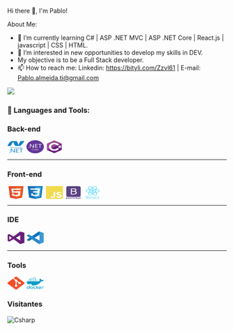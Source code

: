 Hi there 👋, I'm Pablo!

About Me:

- 🌱 I’m currently learning C# | ASP .NET MVC | ASP .NET Core | React.js | javascript | CSS | HTML.
- 👀 I’m interested in new opportunities to develop my skills in DEV.
- My objective is to be a Full Stack developer.
- 📫 How to reach me: Linkedin: https://bityli.com/Zzvl61 | E-mail: Pablo.almeida.ti@gmail.com

<img height="180em" src="https://github-readme-stats.vercel.app/api/top-langs/?username=pablooliveirati&layout=compact&langs_count=7&theme=gotham"/>

### 🔨 Languages and Tools:
 
 <div style="display: inline_block">

 <h3> Back-end </h3>

 <img align="center" alt="dotnet" height="30" width="40" src="https://github.com/devicons/devicon/blob/master/icons/dot-net/dot-net-plain-wordmark.svg">
 <img align="center" alt="dotnetcore" height="30" width="40" src="https://github.com/devicons/devicon/blob/master/icons/dotnetcore/dotnetcore-original.svg">
 <img align="center" alt="Csharp" height="30" width="40" src="https://raw.githubusercontent.com/devicons/devicon/master/icons/csharp/csharp-original.svg"><hr>
  

 <h3> Front-end </h3>

 <img align="center" alt="HTML" height="30" width="40" src="https://raw.githubusercontent.com/devicons/devicon/master/icons/html5/html5-original.svg">
 <img align="center" alt="CSS" height="30" width="40" src="https://raw.githubusercontent.com/devicons/devicon/master/icons/css3/css3-original.svg">  
 <img align="center" alt="Js" height="30" width="40" src="https://raw.githubusercontent.com/devicons/devicon/master/icons/javascript/javascript-plain.svg">  
 <img align="center" alt="bootstrp" height="30" width="40" src="https://raw.githubusercontent.com/devicons/devicon/9f4f5cdb393299a81125eb5127929ea7bfe42889/icons/bootstrap/bootstrap-plain-wordmark.svg">
 <img align="center" alt="react" height="30" width="40" src="https://github.com/devicons/devicon/blob/master/icons/react/react-original-wordmark.svg"><hr>
 
 
 <h3> IDE </h3>  

 <img align="center" alt="Visual Studio" height="30" width="40" src="https://raw.githubusercontent.com/devicons/devicon/9f4f5cdb393299a81125eb5127929ea7bfe42889/icons/visualstudio/visualstudio-plain.svg">
 <img align="center" alt="VS code" height="30" width="40" src="https://raw.githubusercontent.com/devicons/devicon/9f4f5cdb393299a81125eb5127929ea7bfe42889/icons/vscode/vscode-original.svg"><br><hr>
 
 
  <h3> Tools </h3>  

 <img align="center" alt="Visual Studio" height="30" width="40" src="https://github.com/devicons/devicon/blob/master/icons/git/git-original.svg">
 <img align="center" alt="VS code" height="30" width="40" src="https://github.com/devicons/devicon/blob/master/icons/docker/docker-plain-wordmark.svg"><br>
 

 <h3> Visitantes </h3>  

 <div>

  <img align="center" alt="Csharp" height="30" width="150" src="https://komarev.com/ghpvc/?username=pablooliveirati&color=green" alt="alexsgross" /> <br>

 </div>  
 
<!---
pablooliveirati/pablooliveirati is a ✨ special ✨ repository because its `README.md` (this file) appears on your GitHub profile.
You can click the Preview link to take a look at your changes.
--->
